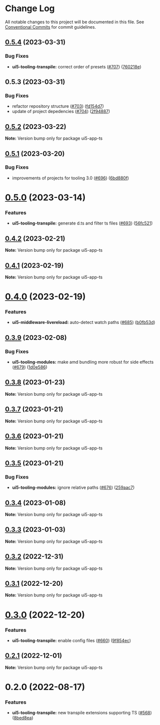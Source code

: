 # Change Log

All notable changes to this project will be documented in this file.
See [Conventional Commits](https://conventionalcommits.org) for commit guidelines.

## [0.5.4](https://github.com/ui5-community/ui5-ecosystem-showcase/compare/ui5-tsapp@0.5.3...ui5-tsapp@0.5.4) (2023-03-31)


### Bug Fixes

* **ui5-tooling-transpile:** correct order of presets ([#707](https://github.com/ui5-community/ui5-ecosystem-showcase/issues/707)) ([760218e](https://github.com/ui5-community/ui5-ecosystem-showcase/commit/760218e60c58d9d9fd95b22cd674ab610f2a1262))





## 0.5.3 (2023-03-31)


### Bug Fixes

* refactor repository structure ([#703](https://github.com/ui5-community/ui5-ecosystem-showcase/issues/703)) ([fd154d7](https://github.com/ui5-community/ui5-ecosystem-showcase/commit/fd154d791d5d87a41a3e350b5bfef23f5938fd5d))
* update of project depedencies ([#704](https://github.com/ui5-community/ui5-ecosystem-showcase/issues/704)) ([2f94887](https://github.com/ui5-community/ui5-ecosystem-showcase/commit/2f94887d736e1dde8063de36f8d2ea6584dddc95))





## [0.5.2](https://github.com/ui5-community/ui5-ecosystem-showcase/compare/ui5-app-ts@0.5.1...ui5-app-ts@0.5.2) (2023-03-22)

**Note:** Version bump only for package ui5-app-ts





## [0.5.1](https://github.com/ui5-community/ui5-ecosystem-showcase/compare/ui5-app-ts@0.5.0...ui5-app-ts@0.5.1) (2023-03-20)


### Bug Fixes

* improvements of projects for tooling 3.0 ([#696](https://github.com/ui5-community/ui5-ecosystem-showcase/issues/696)) ([6bd880f](https://github.com/ui5-community/ui5-ecosystem-showcase/commit/6bd880f4a0c15bdb0f3ac3d19a9f0a91e3c680ab))





# [0.5.0](https://github.com/ui5-community/ui5-ecosystem-showcase/compare/ui5-app-ts@0.4.2...ui5-app-ts@0.5.0) (2023-03-14)

### Features

- **ui5-tooling-transpile:** generate d.ts and filter ts files ([#693](https://github.com/ui5-community/ui5-ecosystem-showcase/issues/693)) ([56fc521](https://github.com/ui5-community/ui5-ecosystem-showcase/commit/56fc521f3078f0fc87e1c7f950a58701f241f7a7))

## [0.4.2](https://github.com/ui5-community/ui5-ecosystem-showcase/compare/ui5-app-ts@0.4.1...ui5-app-ts@0.4.2) (2023-02-21)

**Note:** Version bump only for package ui5-app-ts

## [0.4.1](https://github.com/ui5-community/ui5-ecosystem-showcase/compare/ui5-app-ts@0.4.0...ui5-app-ts@0.4.1) (2023-02-19)

**Note:** Version bump only for package ui5-app-ts

# [0.4.0](https://github.com/ui5-community/ui5-ecosystem-showcase/compare/ui5-app-ts@0.3.9...ui5-app-ts@0.4.0) (2023-02-19)

### Features

- **ui5-middleware-livereload:** auto-detect watch paths ([#685](https://github.com/ui5-community/ui5-ecosystem-showcase/issues/685)) ([b0fb53d](https://github.com/ui5-community/ui5-ecosystem-showcase/commit/b0fb53d74c8a42478a755be58908323e44692974))

## [0.3.9](https://github.com/ui5-community/ui5-ecosystem-showcase/compare/ui5-app-ts@0.3.8...ui5-app-ts@0.3.9) (2023-02-08)

### Bug Fixes

- **ui5-tooling-modules:** make amd bundling more robust for side effects ([#679](https://github.com/ui5-community/ui5-ecosystem-showcase/issues/679)) ([1d0e586](https://github.com/ui5-community/ui5-ecosystem-showcase/commit/1d0e5862e99a3e86f4bf4e25440df10aa02b9617))

## [0.3.8](https://github.com/ui5-community/ui5-ecosystem-showcase/compare/ui5-app-ts@0.3.7...ui5-app-ts@0.3.8) (2023-01-23)

**Note:** Version bump only for package ui5-app-ts

## [0.3.7](https://github.com/ui5-community/ui5-ecosystem-showcase/compare/ui5-app-ts@0.3.6...ui5-app-ts@0.3.7) (2023-01-21)

**Note:** Version bump only for package ui5-app-ts

## [0.3.6](https://github.com/ui5-community/ui5-ecosystem-showcase/compare/ui5-app-ts@0.3.5...ui5-app-ts@0.3.6) (2023-01-21)

**Note:** Version bump only for package ui5-app-ts

## [0.3.5](https://github.com/ui5-community/ui5-ecosystem-showcase/compare/ui5-app-ts@0.3.4...ui5-app-ts@0.3.5) (2023-01-21)

### Bug Fixes

- **ui5-tooling-modules:** ignore relative paths ([#676](https://github.com/ui5-community/ui5-ecosystem-showcase/issues/676)) ([259aac7](https://github.com/ui5-community/ui5-ecosystem-showcase/commit/259aac754233925bed6bdbd1f79a13757786b1c6))

## [0.3.4](https://github.com/ui5-community/ui5-ecosystem-showcase/compare/ui5-app-ts@0.3.3...ui5-app-ts@0.3.4) (2023-01-08)

**Note:** Version bump only for package ui5-app-ts

## [0.3.3](https://github.com/ui5-community/ui5-ecosystem-showcase/compare/ui5-app-ts@0.3.2...ui5-app-ts@0.3.3) (2023-01-03)

**Note:** Version bump only for package ui5-app-ts

## [0.3.2](https://github.com/ui5-community/ui5-ecosystem-showcase/compare/ui5-app-ts@0.3.1...ui5-app-ts@0.3.2) (2022-12-31)

**Note:** Version bump only for package ui5-app-ts

## [0.3.1](https://github.com/ui5-community/ui5-ecosystem-showcase/compare/ui5-app-ts@0.3.0...ui5-app-ts@0.3.1) (2022-12-20)

**Note:** Version bump only for package ui5-app-ts

# [0.3.0](https://github.com/ui5-community/ui5-ecosystem-showcase/compare/ui5-app-ts@0.2.1...ui5-app-ts@0.3.0) (2022-12-20)

### Features

- **ui5-tooling-transpile:** enable config files ([#660](https://github.com/ui5-community/ui5-ecosystem-showcase/issues/660)) ([9f854ec](https://github.com/ui5-community/ui5-ecosystem-showcase/commit/9f854ec45f514664a9b25e85137553877c52577a))

## [0.2.1](https://github.com/ui5-community/ui5-ecosystem-showcase/compare/ui5-app-ts@0.2.0...ui5-app-ts@0.2.1) (2022-12-01)

**Note:** Version bump only for package ui5-app-ts

# 0.2.0 (2022-08-17)

### Features

- **ui5-tooling-transpile:** new transpile extensions supporting TS ([#568](https://github.com/ui5-community/ui5-ecosystem-showcase/issues/568)) ([8bed8ea](https://github.com/ui5-community/ui5-ecosystem-showcase/commit/8bed8ea6dbf8f9aa37ff0a668ca2e8d4fd6d09b8))
